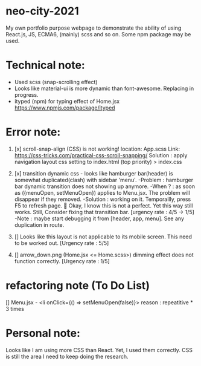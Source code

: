 # neo-city-2021
My own portfolio purpose webpage to demonstrate the ability of using React.js, JS, ECMA6, (mainly) scss and so on. Some npm package may be used.

# Technical note:
- Used scss (snap-scrolling effect)
- Looks like material-ui is more dynamic than font-awesome. Replacing in progress.
- ityped (npm) for typing effect of Home.jsx https://www.npmjs.com/package/ityped


# Error note:
1. [x] scroll-snap-align (CSS) is not working!
location: App.scss
Link: https://css-tricks.com/practical-css-scroll-snapping/
Solution : apply navigation layout css setting to index.html (top priority) > index.css

2. [x] transition dynamic css - looks like hamburger bar(header) is somewhat duplicated(clash) with sidebar 'menu'. 
-Problem : hamburger bar dynamic transition does not showing up anymore.
-When ? :
as soon as ({menuOpen, setMenuOpen}) applies to Menu.jsx.
The problem will disappear if they removed.
-Solution : working on it. Temporailly, press F5 to refresh page.
🤔 Okay, I know this is not a perfect. Yet this way still works. Still, Consider fixing that transition bar. 
[urgency rate : 4/5 -> 1/5]
-Note : maybe start debugging it from [header, app, menu]. 
See any duplication in route.

3. [] Looks like this layout is not applicable to its mobile screen. This need to be worked out. [Urgency rate : 5/5]

4. [] arrow_down.png (Home.jsx <= Home.scss>) dimming effect does not function correctly. [Urgency rate : 1/5]

# refactoring note (To Do List)
[] Menu.jsx - <li onClick={() => setMenuOpen(false)}>
reason : repeatitive * 3 times

# Personal note:
Looks like I am using more CSS than React. Yet, I used them correctly.
CSS is still the area I need to keep doing the research.